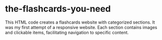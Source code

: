 # the-flashcards-you-need
This HTML code creates a flashcards website with categorized sections. It was my first attempt of a responsive website. Each section contains images and clickable items, facilitating navigation to specific content.
